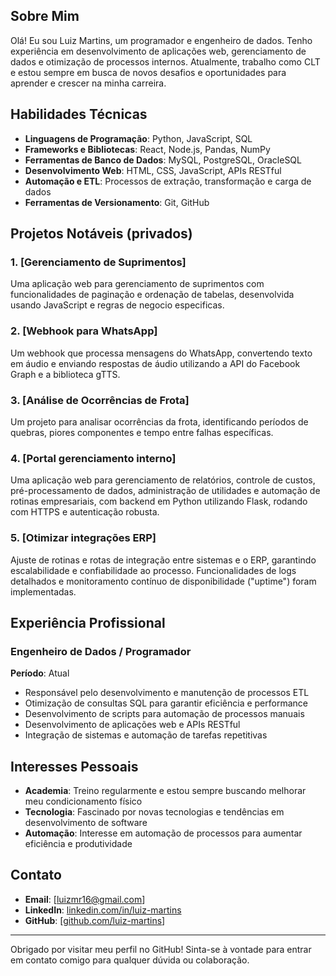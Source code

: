 ## Sobre Mim

Olá! Eu sou Luiz Martins, um programador e engenheiro de dados. Tenho experiência em desenvolvimento de aplicações web, gerenciamento de dados e otimização de processos internos. Atualmente, trabalho como CLT e estou sempre em busca de novos desafios e oportunidades para aprender e crescer na minha carreira.

## Habilidades Técnicas

- **Linguagens de Programação**: Python, JavaScript, SQL
- **Frameworks e Bibliotecas**: React, Node.js, Pandas, NumPy
- **Ferramentas de Banco de Dados**: MySQL, PostgreSQL, OracleSQL
- **Desenvolvimento Web**: HTML, CSS, JavaScript, APIs RESTful
- **Automação e ETL**: Processos de extração, transformação e carga de dados
- **Ferramentas de Versionamento**: Git, GitHub

## Projetos Notáveis (privados)

### 1. [Gerenciamento de Suprimentos]
Uma aplicação web para gerenciamento de suprimentos com funcionalidades de paginação e ordenação de tabelas, desenvolvida usando JavaScript e regras de negocio especificas.

### 2. [Webhook para WhatsApp]
Um webhook que processa mensagens do WhatsApp, convertendo texto em áudio e enviando respostas de áudio utilizando a API do Facebook Graph e a biblioteca gTTS.

### 3. [Análise de Ocorrências de Frota]
Um projeto para analisar ocorrências da frota, identificando períodos de quebras, piores componentes e tempo entre falhas específicas.

### 4. [Portal gerenciamento interno]
Uma aplicação web para gerenciamento de relatórios, controle de custos, pré-processamento de dados, administração de utilidades e automação de rotinas empresariais, com backend em Python utilizando Flask, rodando com HTTPS e autenticação robusta.

### 5. [Otimizar integrações ERP]
Ajuste de rotinas e rotas de integração entre sistemas e o ERP, garantindo escalabilidade e confiabilidade ao processo. Funcionalidades de logs detalhados e monitoramento contínuo de disponibilidade ("uptime") foram implementadas.

## Experiência Profissional

### Engenheiro de Dados / Programador 
**Período**: Atual
- Responsável pelo desenvolvimento e manutenção de processos ETL
- Otimização de consultas SQL para garantir eficiência e performance
- Desenvolvimento de scripts para automação de processos manuais
- Desenvolvimento de aplicações web e APIs RESTful
- Integração de sistemas e automação de tarefas repetitivas

## Interesses Pessoais

- **Academia**: Treino regularmente e estou sempre buscando melhorar meu condicionamento físico
- **Tecnologia**: Fascinado por novas tecnologias e tendências em desenvolvimento de software
- **Automação**: Interesse em automação de processos para aumentar eficiência e produtividade

## Contato

- **Email**: [luizmr16@gmail.com]
- **LinkedIn**: [linkedin.com/in/luiz-martins](https://linkedin.com/in/luiz-martins)
- **GitHub**: [[github.com/luiz-martins](https://github.com/LuizMartinsz)]

---

Obrigado por visitar meu perfil no GitHub! Sinta-se à vontade para entrar em contato comigo para qualquer dúvida ou colaboração.
